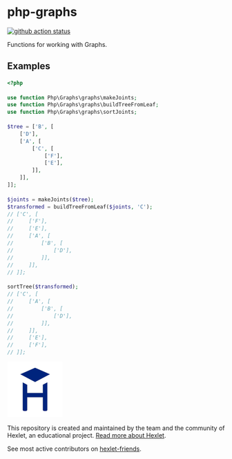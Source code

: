 # php-graphs

[![github action status](https://github.com/hexlet-components/php-graphs/workflows/PHP%20CI/badge.svg)](../../actions)

Functions for working with Graphs.

## Examples

```php
<?php

use function Php\Graphs\graphs\makeJoints;
use function Php\Graphs\graphs\buildTreeFromLeaf;
use function Php\Graphs\graphs\sortJoints;

$tree = ['B', [
    ['D'],
    ['A', [
        ['C', [
            ['F'],
            ['E'],
        ]],
    ]],
]];

$joints = makeJoints($tree);
$transformed = buildTreeFromLeaf($joints, 'C');
// ['C', [
//     ['F'],
//     ['E'],
//     ['A', [
//         ['B', [
//             ['D'],
//         ]],
//     ]],
// ]];

sortTree($transformed);
// ['C', [
//     ['A', [
//         ['B', [
//             ['D'],
//         ]],
//     ]],
//     ['E'],
//     ['F'],
// ]];
```

[![Hexlet Ltd. logo](https://raw.githubusercontent.com/Hexlet/assets/master/images/hexlet_logo128.png)](https://hexlet.io/pages/about?utm_source=github&utm_medium=link&utm_campaign=php-graphs)

This repository is created and maintained by the team and the community of Hexlet, an educational project. [Read more about Hexlet](https://hexlet.io/pages/about?utm_source=github&utm_medium=link&utm_campaign=php-graphs).

See most active contributors on [hexlet-friends](https://friends.hexlet.io/).
